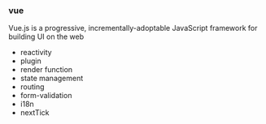 ### vue

Vue.js is a progressive, incrementally-adoptable JavaScript framework for building UI on the web

* reactivity
* plugin
* render function
* state management
* routing
* form-validation
* i18n
* nextTick
